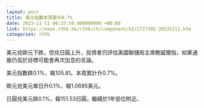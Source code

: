 ```yaml
---
layout: post
title: 美元指數本周累升0.7%
date: 2023-11-11 06:37:50.000000000 +08:00
link: https://news.rthk.hk/rthk/ch/component/k2/1727392-20231111.htm
categories: rthk
---
```


美元兌歐元下跌，但兌日圓上升，投資者仍評估美國聯儲局主席鮑威爾指，如果通脹仍高於目標可能會再次加息的言論。

美元指數跌0.1%，報105.81。本周累計升0.7%。

歐元兌美元單日升0.1%，報1.0685美元。

日圓兌美元跌0.1%，報151.53日圓，繼續於1年低位附近。
